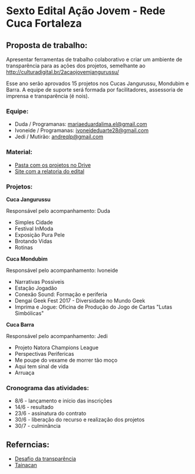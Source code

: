 # Sexto Edital Ação Jovem - Rede Cuca Fortaleza

## Proposta de trabalho: 
Apresentar ferramentas de trabalho colaborativo e criar um ambiente de transparência para as ações dos projetos, semelhante ao http://culturadigital.br/2acaojovemjangurussu/

Esse ano serão aprovados 15 projetos nos Cucas Jangurussu, Mondubim e Barra. A equipe de suporte será formada por facilitadores, assessoria de imprensa e transparência (é nois).

### Equipe:
- Duda / Programanas: mariaeduardalima.el@gmail.com
- Ivoneide / Programanas: ivoneideduarte28@gmail.com
- Jedi / Mutirão: andreqlp@gmail.com

### Material:
- [Pasta com os projetos no Drive](https://drive.google.com/drive/folders/0B4Q7Y_cuhmVKUWxBa1JyMEE2YnM)
- [Site com a relatoria do edital](http://6acaojovem.redelivre.org.br/) 

### Projetos:
**Cuca Jangurussu**

Responsável pelo acompanhamento: Duda
- Simples Cidade
- Festival InModa
- Exposição Pura Pele
- Brotando Vidas
- Rotinas

**Cuca Mondubim**

Responsável pelo acompanhamento: Ivoneide
- Narrativas Possiveis
- Estação Jogadão
- Conexão Sound: Formação e periferia
- Dengai Geek Fest 2017 - Diversidade no Mundo Geek
- Imprima e Jogue: Oficina de Produção do Jogo de Cartas "Lutas Simbólicas"

**Cuca Barra**

Responsável pelo acompanhamento: Jedi
- Projeto Natora Champions League
- Perspectivas Perifericas
- Me poupe do vexame de morrer tão moço
- Aqui tem sinal de vida
- Arruaça

### Cronograma das atividades:
- 8/6 - lançamento e início das inscrições
- 14/6 - resultado
- 23/6 - assinatura do contrato
- 30/6 - liberação do recurso e realização dos projetos
- 30/7 - culminância

## Referncias:
- [Desafio da transparência](http://desafiodatransparencia.beta.redelivre.org.br/)                        
- [Tainacan](http://tainacan.org/)
